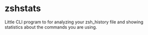 # zshstats
Little CLI program to for analyzing your zsh_history file and showing statistics about the commands you are using.
